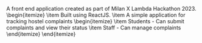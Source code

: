 A front end application created as part of Milan X Lambda Hackathon 2023.
\begin{itemize}
    \item Built using ReactJS.
    \item A simple application for tracking hostel complaints
    \begin{itemize}
        \item Students - Can submit complaints and view their status
        \item Staff - Can manage complaints
    \end{itemize}
\end{itemize}